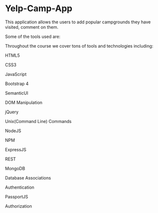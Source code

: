 # Yelp-Camp-App
This application allows the users to add popular campgrounds they have visited, comment on them.

Some of the tools used are:

Throughout the course we cover tons of tools and technologies including:

HTML5

CSS3

JavaScript

Bootstrap 4

SemanticUI

DOM Manipulation

jQuery

Unix(Command Line) Commands

NodeJS

NPM

ExpressJS

REST

MongoDB

Database Associations

Authentication

PassportJS

Authorization
